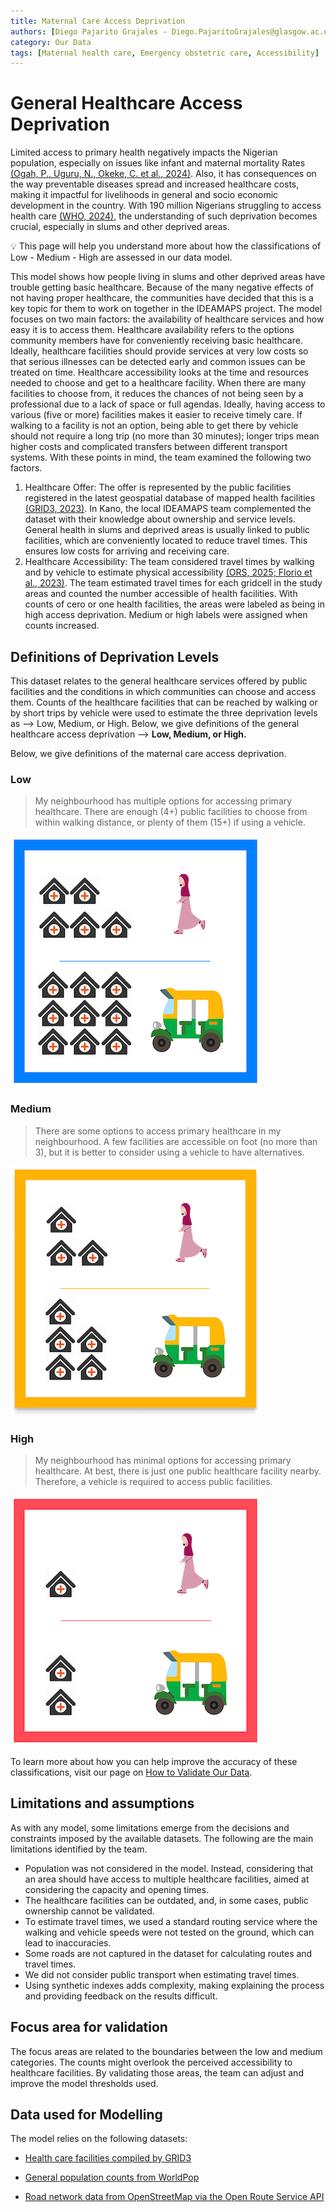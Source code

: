 ```yaml
---
title: Maternal Care Access Deprivation 
authors: [Diego Pajarito Grajales - Diego.PajaritoGrajales@glasgow.ac.uk, Xingyi Du - xingyi.du@glasgow.ac.uk]
category: Our Data
tags: [Maternal health care, Emergency obstetric care, Accessibility]  
---
```


# General Healthcare Access Deprivation

Limited access to primary health negatively impacts the Nigerian population, especially on issues like infant and maternal mortality Rates [(Ogah, P., Uguru, N., Okeke, C. et al., 2024)](https://doi.org/10.1186/s12913-024-11406-0). Also, it has consequences on the way preventable diseases spread and increased healthcare costs, making it impactful for livelihoods in general and socio economic development in the country. With 190 million Nigerians struggling to access health care [(WHO, 2024)](https://www.who.int/about/accountability/results/who-results-report-2024-2025), the understanding of such deprivation becomes crucial, especially in slums and other deprived areas.

<aside>
💡 This page will help you understand more about how the classifications of Low - Medium - High are assessed in our data model.
</aside>


This model shows how people living in slums and other deprived areas have trouble getting basic healthcare. Because of the many negative effects of not having proper healthcare, the communities have decided that this is a key topic for them to work on together in the IDEAMAPS project. The model focuses on two main factors: the availability of healthcare services and how easy it is to access them.
Healthcare availability refers to the options community members have for conveniently receiving basic healthcare. Ideally, healthcare facilities should provide services at very low costs so that serious illnesses can be detected early and common issues can be treated on time. 
Healthcare accessibility looks at the time and resources needed to choose and get to a healthcare facility. When there are many facilities to choose from, it reduces the chances of not being seen by a professional due to a lack of space or full agendas. Ideally, having access to various (five or more) facilities makes it easier to receive timely care. If walking to a facility is not an option, being able to get there by vehicle should not require a long trip (no more than 30 minutes); longer trips mean higher costs and complicated transfers between different transport systems. With these points in mind, the team examined the following two factors. 
1. Healthcare Offer: The offer is represented by the public facilities registered in the latest geospatial database of mapped health facilities [(GRID3, 2023)](https://grid3.org/publications/mapping-health-facilities). In Kano, the local IDEAMAPS team complemented the dataset with their knowledge about ownership and service levels. General health in slums and deprived areas is usually linked to public facilities, which are conveniently located to reduce travel times. This ensures low costs for arriving and receiving care.
2. Healthcare Accessibility: The team considered travel times by walking and by vehicle to estimate physical accessibility [(ORS, 2025; Florio et al., 2023)](https://doi.org/10.1016/j.apgeog.2023.103118). The team estimated travel times for each gridcell in the study areas and counted the number accessible of health facilities. With counts of cero or one health facilities, the areas were labeled as being in high access deprivation. Medium or high labels were assigned when counts increased.

## Definitions of Deprivation Levels

This dataset relates to the general healthcare services offered by public facilities and the conditions in which communities can choose and access them. Counts of the healthcare facilities that can be reached by walking or by short trips by vehicle were used to estimate the three deprivation levels as —> Low, Medium, or High. Below, we give definitions of the general healthcare access deprivation  —> **Low, Medium, or High.**

Below, we give definitions of the maternal care access deprivation.


### Low
<blockquote > My neighbourhood has multiple options for accessing primary healthcare. There are enough (4+) public facilities to choose from within walking distance, or plenty of them (15+) if using a vehicle.</blockquote>

<img src="image-examples/primary-healthcare-access-deprivation-low.png" alt="example-low">

### Medium
<blockquote> There are some options to access primary healthcare in my neighbourhood. A few facilities are accessible on foot (no more than 3), but it is better to consider using a vehicle to have alternatives. </blockquote>

<img src="image-examples/primary-healthcare-access-deprivation-medium.png" alt="example-medium">

### High
<blockquote > My neighbourhood has minimal options for accessing primary healthcare. At best, there is just one public healthcare facility nearby. Therefore, a vehicle is required to access public facilities. </blockquote>

<img src="image-examples/primary-healthcare-access-deprivation-high.png" alt="example-high">



To learn more about how you can help improve the accuracy of these classifications, visit our page on [How to Validate Our Data](/docs/using-the-map/how-to-validate-our-data).



## Limitations and assumptions

As with any model, some limitations emerge from the decisions and constraints imposed by the available datasets. The following are the main limitations identified by the team. 
- Population was not considered in the model. Instead, considering that an area should have access to multiple healthcare facilities, aimed at considering the capacity and opening times.
- The healthcare facilities can be outdated, and, in some cases, public ownership cannot be validated.
- To estimate travel times, we used a standard routing service where the walking and vehicle speeds were not tested on the ground, which can lead to inaccuracies.
- Some roads are not captured in the dataset for calculating routes and travel times.
- We did not consider public transport when estimating travel times. 
- Using synthetic indexes adds complexity, making explaining the process and providing feedback on the results difficult.


## Focus area for validation

The focus areas are related to the boundaries between the low and medium categories. The counts might overlook the perceived accessibility to healthcare facilities. By validating those areas, the team can adjust and improve the model thresholds used.

## Data used for Modelling

The model relies on the following datasets:
- [Health care facilities compiled by GRID3](https://grid3.org/publications/mapping-health-facilities)

- [General population counts from WorldPop](https://hub.worldpop.org/geodata/summary?id=49705)

- [Road network data from OpenStreetMap via the Open Route Service API](https://openrouteservice.org/)

